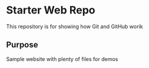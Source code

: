 # Starter Web Repo

This repository is for showing how Git and GitHub worik

## Purpose

Sample website with plenty of files for demos
